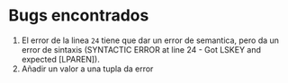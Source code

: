 # Bugs encontrados

1. El error de la linea `24` tiene que dar un error de semantica, pero da un error de sintaxis (SYNTACTIC ERROR at line 24 - Got LSKEY and expected [LPAREN]).
2. Añadir un valor a una tupla da error
